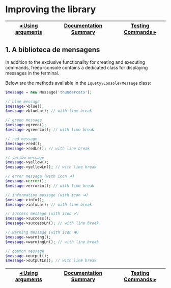# Improving the library

[◂ Using arguments](06-using-the-arguments.md) | [Documentation Summary](index.md) | [Testing Commands ▸](08-testing-commands.md)
-- | -- | --

## 1. A biblioteca de mensagens

In addition to the exclusive functionality for creating and executing commands, freep-console contains a dedicated class for displaying messages in the terminal.

Below are the methods available in the `Iquety\Console\Message` class:

```php
$message = new Message('thundercats');

// blue message
$message->blue();
$message->blueLn(); // with line break

// green message
$message->green();
$message->greenLn(); // with line break

// red message
$message->red();
$message->redLn(); // with line break

// yellow message
$message->yellow();
$message->yellowLn(); // with line break

// error message (with icon ✗)
$message->error();
$message->errorLn(); // with line break

// information message (with icon ➜)
$message->info();
$message->infoLn(); // with line break

// success message (with icon ✔)
$message->success();
$message->successLn(); // with line break

// warning message (with icon ✱)
$message->warning();
$message->warningLn(); // with line break

// common message
$message->output();
$message->outputLn(); // with line break
```

[◂ Using arguments](06-using-the-arguments.md) | [Documentation Summary](index.md) | [Testing Commands ▸](08-testing-commands.md)
-- | -- | --
